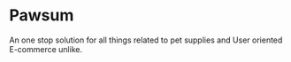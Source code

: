 # Pawsum
An one stop solution for all things related to pet supplies and User oriented E-commerce unlike.
